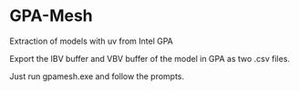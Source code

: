 # GPA-Mesh
Extraction of models with uv from Intel GPA

Export the IBV buffer and VBV buffer of the model in GPA as two .csv files.

Just run gpamesh.exe and follow the prompts.
